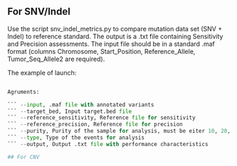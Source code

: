 ## For SNV/Indel
Use the script snv_indel_metrics.py to compare mutation data set (SNV + Indel) to reference standard. The output is a .txt file containing Sensitivity and Precision assessments. 
The input file should be in a standard .maf format (columns Chromosome, Start_Position, Reference_Allele, Tumor_Seq_Allele2 are required). 

The example of launch:
``` python snv_indel_metrics.py --input test_sample.maf --target_bed test_region.bed --reference_sensitivity test_reference_sensitivity.tsv --reference_precision test_reference_precision.tsv --purity 100 --type SNP --output test_output.txt

Agruments:

``` --input, .maf file with annotated variants
``` --target_bed, Input target.bed file
``` --reference_sensitivity, Reference file for sensitivity
``` --reference_precision, Reference file for precision
``` --purity, Purity of the sample for analysis, must be eiter 10, 20, 30, 50, 75, 100 %
``` --type, Type of the events for analysis
``` --output, Output .txt file with performance characteristics

## For CNV

